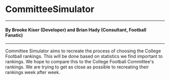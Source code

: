 # CommitteeSimulator

---

#### By Brooke Kiser (Developer) and Brian Hady (Consultant, Football Fanatic)

---
Committee Simulator aims to recreate the process of choosing the College Football rankings. This
 will be done based on statistics we find important to rankings. We hope to compare this to the
  College Football Committee's rankings. We are trying to get as close as possible to recreating
   their rankings week after week.